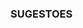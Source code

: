 ### SUGESTOES

<!-- >
- [ ] Smoke colorida para um jogador em especifico. (Iniciado 10/11/2023)
- [ ] Multiplo pulo para admin. (Iniciado 10/11/2023)
- [ ] Cs2 weapons skins web site (19/11/2023)
- [ ] Santa claus para papai noel (Visto 17/11/2023 )
- [ ] Poder bloquear qualquer arma (Visto 20/11/2023 )
- [X] Jogadores podem ocultar suas pernas. (cmd /pernas) (Iniciado 12/11/2023) [DEMONSTRACAO](https://drive.google.com/file/d/1VC3jqssBFEKwUvPmBVuHQsvo5Bo1HCgp/view?usp=sharing) 
- [X] Cada time com smoke colorida (Iniciado 20/11/2023) [DEMONSTRACAO](https://drive.google.com/file/d/1VBqLqReRK69xNTMvYoFq8TvlGXcrLlWr/view?usp=sharing) 
- [X] Paraquedas, visto 06/12/2023
- [ ] Sistema de demos auto
--> 
